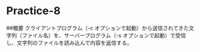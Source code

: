 # Practice-8
##概要
クライアントプログラム（-c オプションで起動）から送信されてきた文字列（ファイル名）を、サーバープログラム（-s オプションで起動）で受信し、文字列のファイルを読み込んで内容を返信する。
